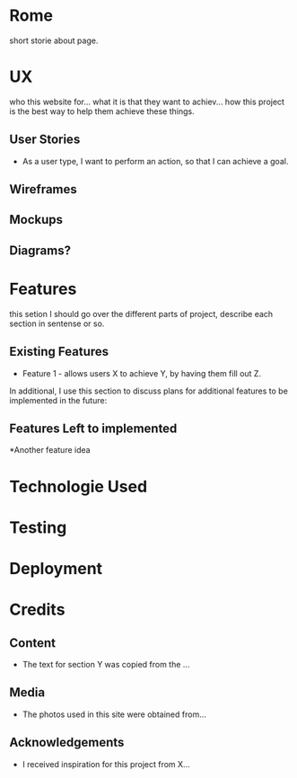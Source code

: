 
# Rome

short storie about page.

# UX

who this website for...
what it is that they want to achiev...
how this project is the best way to help them achieve these things.

## User Stories
   * As a user type, I want to perform an action, so that I can achieve a goal.

## Wireframes


## Mockups

## Diagrams?

# Features
this setion I should go over the different parts of project, describe each section in sentense or so.

## Existing Features
 * Feature 1 - allows users X to achieve Y, by having them fill out Z.
 
 In additional, I use this section to discuss plans for additional features to be 
 implemented in the future:

 ## Features Left to implemented
 *Another feature idea

 # Technologie Used


 # Testing

 # Deployment

 # Credits

 ## Content
 * The text for section Y was copied from the ...

 ## Media
 * The photos used in this site were obtained from...

 ## Acknowledgements
 * I received inspiration for this project from X...



